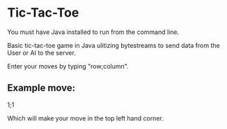# Tic-Tac-Toe

You must have Java installed to run from the command line.

Basic tic-tac-toe game in Java ulitizing bytestreams to send data from the User or AI to the server.

Enter your moves by typing "row;column". 

## Example move:

1;1

Which will make your move in the top left hand corner.
